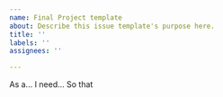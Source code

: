 ```yaml
---
name: Final Project template
about: Describe this issue template's purpose here.
title: ''
labels: ''
assignees: ''

---
```


As a...
I need... 
So that
